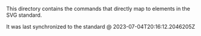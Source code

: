 This directory contains the commands that directly map to elements in the SVG standard.

It was last synchronized to the standard @ 2023-07-04T20:16:12.2046205Z
